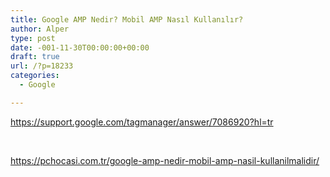 ```yaml
---
title: Google AMP Nedir? Mobil AMP Nasıl Kullanılır?
author: Alper
type: post
date: -001-11-30T00:00:00+00:00
draft: true
url: /?p=18233
categories:
  - Google

---
```

https://support.google.com/tagmanager/answer/7086920?hl=tr

&nbsp;

https://pchocasi.com.tr/google-amp-nedir-mobil-amp-nasil-kullanilmalidir/